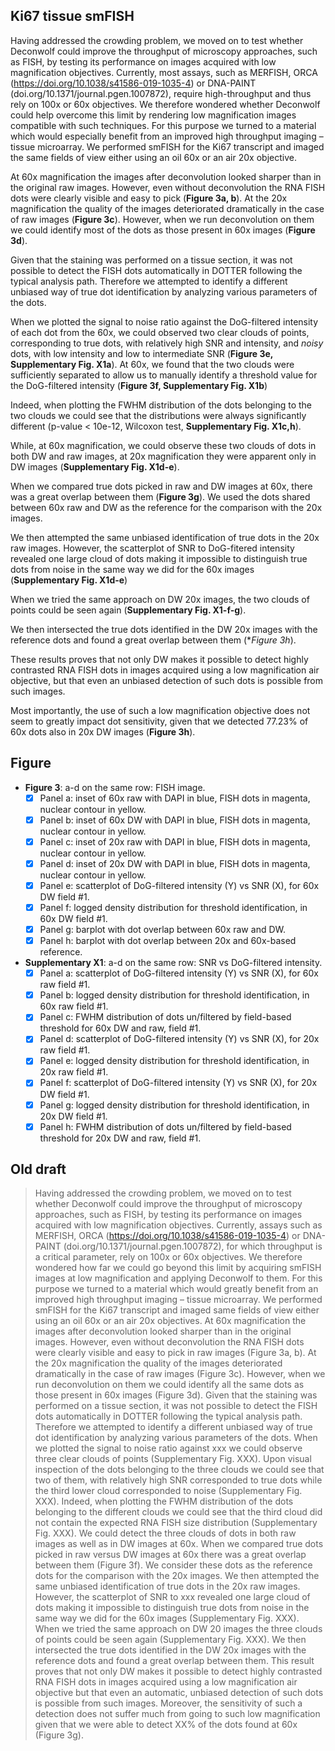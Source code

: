 ## Ki67 tissue smFISH

Having addressed the crowding problem, we moved on to test whether Deconwolf could improve the throughput of microscopy approaches, such as FISH, by testing its performance on images acquired with low magnification objectives. Currently, most assays, such as MERFISH, ORCA (https://doi.org/10.1038/s41586-019-1035-4) or DNA-PAINT (doi.org/10.1371/journal.pgen.1007872), require high-throughput and thus rely on 100x or 60x objectives. We therefore wondered whether Deconwolf could help overcome this limit by rendering low magnification images compatible with such techniques. For this purpose we turned to a material which would especially benefit from an improved high throughput imaging – tissue microarray. We performed smFISH for the Ki67 transcript and imaged the same fields of view either using an oil 60x or an air 20x objective.

At 60x magnification the images after deconvolution looked sharper than in the original raw images. However, even without deconvolution the RNA FISH dots were clearly visible and easy to pick (**Figure 3a, b**). At the 20x magnification the quality of the images deteriorated dramatically in the case of raw images (**Figure 3c**). However, when we run deconvolution on them we could identify most of the dots as those present in 60x images (**Figure 3d**).

Given that the staining was performed on a tissue section, it was not possible to detect the FISH dots automatically in DOTTER following the typical analysis path. Therefore we attempted to identify a different unbiased way of true dot identification by analyzing various parameters of the dots.

When we plotted the signal to noise ratio against the DoG-filtered intensity of each dot from the 60x, we could observed two clear clouds of points, corresponding to true dots, with relatively high SNR and intensity, and *noisy* dots, with low intensity and low to intermediate SNR (**Figure 3e, Supplementary Fig. X1a**). At 60x, we found that the two clouds were sufficiently separated to allow us to manually identify a threshold value for the DoG-filtered intensity (**Figure 3f, Supplementary Fig. X1b**)

Indeed, when plotting the FWHM distribution of the dots belonging to the two clouds we could see that the distributions were always significantly different (p-value < 10e-12, Wilcoxon test, **Supplementary Fig. X1c,h**).

While, at 60x magnification, we could observe these two clouds of dots in both DW and raw images, at 20x magnification they were apparent only in DW images (**Supplementary Fig. X1d-e**).

When we compared true dots picked in raw and DW images at 60x, there was a great overlap between them (**Figure 3g**). We used the dots shared between 60x raw and DW as the reference for the comparison with the 20x images.

We then attempted the same unbiased identification of true dots in the 20x raw images. However, the scatterplot of SNR to DoG-fitered intensity revealed one large cloud of dots making it impossible to distinguish true dots from noise in the same way we did for the 60x images (**Supplementary Fig. X1d-e**)

When we tried the same approach on DW 20x images, the two clouds of points could be seen again  (**Supplementary Fig. X1-f-g**).

We then intersected the true dots identified in the DW 20x images with the reference dots and found a great overlap between them (**Figure 3h*).

These results proves that not only DW makes it possible to detect highly contrasted RNA FISH dots in images acquired using a low magnification air objective, but that even an unbiased detection of such dots is possible from such images.

Most importantly, the use of such a low magnification objective does not seem to greatly impact dot sensitivity, given that we detected 77.23% of 60x dots also in 20x DW images (**Figure 3h**).

## Figure

- **Figure 3**: a-d on the same row: FISH image.
    + [x] Panel a: inset of 60x raw with DAPI in blue, FISH dots in magenta, nuclear contour in yellow.
    + [x] Panel b: inset of 60x DW with DAPI in blue, FISH dots in magenta, nuclear contour in yellow.
    + [x] Panel c: inset of 20x raw with DAPI in blue, FISH dots in magenta, nuclear contour in yellow.
    + [x] Panel d: inset of 20x DW with DAPI in blue, FISH dots in magenta, nuclear contour in yellow.
    + [x] Panel e: scatterplot of DoG-filtered intensity (Y) vs SNR (X), for 60x DW field #1.
    + [x] Panel f: logged density distribution for threshold identification, in 60x DW field #1.
    + [x] Panel g: barplot with dot overlap between 60x raw and DW.
    + [x] Panel h: barplot with dot overlap between 20x and 60x-based reference.

- **Supplementary X1**: a-d on the same row: SNR vs DoG-filtered intensity.
    + [x] Panel a: scatterplot of DoG-filtered intensity (Y) vs SNR (X), for 60x raw field #1.
    + [x] Panel b: logged density distribution for threshold identification, in 60x raw field #1.
    + [x] Panel c: FWHM distribution of dots un/filtered by field-based threshold for 60x DW and raw, field #1.
    + [x] Panel d: scatterplot of DoG-filtered intensity (Y) vs SNR (X), for 20x raw field #1.
    + [x] Panel e: logged density distribution for threshold identification, in 20x raw field #1.
    + [x] Panel f: scatterplot of DoG-filtered intensity (Y) vs SNR (X), for 20x DW field #1.
    + [x] Panel g: logged density distribution for threshold identification, in 20x DW field #1.
    + [x] Panel h: FWHM distribution of dots un/filtered by field-based threshold for 20x DW and raw, field #1.

## Old draft

> Having addressed the crowding problem, we moved on to test whether Deconwolf could improve the throughput of microscopy approaches, such as FISH, by testing its performance on images acquired with low magnification objectives. Currently, assays such as MERFISH, ORCA (https://doi.org/10.1038/s41586-019-1035-4) or DNA-PAINT (doi.org/10.1371/journal.pgen.1007872), for which throughput is a critical parameter, rely on 100x or 60x objectives. We therefore wondered how far we could go beyond this limit by acquiring smFISH images at low magnification and applying Deconwolf to them. For this purpose we turned to a material which would greatly benefit from an improved high throughput imaging – tissue microarray. We performed smFISH for the Ki67 transcript and imaged same fields of view either using an oil 60x or an air 20x objectives. At 60x magnification the images after deconvolution looked sharper than in the original images. However, even without deconvolution the RNA FISH dots were clearly visible and easy to pick in raw images (Figure 3a, b). At the 20x magnification the quality of the images deteriorated dramatically in the case of raw images (Figure 3c). However, when we run deconvolution on them we could identify all the same dots as those present in 60x images (Figure 3d). Given that the staining was performed on a tissue section, it was not possible to detect the FISH dots automatically in DOTTER following the typical analysis path. Therefore we attempted to identify a different unbiased way of true dot identification by analyzing various parameters of the dots. When we plotted the signal to noise ratio against xxx we could observe three clear clouds of points (Supplementary Fig. XXX). Upon visual inspection of the dots belonging to the three clouds we could see that two of them, with relatively high SNR corresponded to true dots while the third lower cloud corresponded to noise (Supplementary Fig. XXX). Indeed, when plotting the FWHM distribution of the dots belonging to the different clouds we could see that the third cloud did not contain the expected RNA FISH size distribution (Supplementary Fig. XXX). We could detect the three clouds of dots in both raw images as well as in DW images at 60x. When we compared true dots picked in raw versus DW images at 60x there was a great overlap between them (Figure 3f). We consider these dots as the reference dots for the comparison with the 20x images. We then attempted the same unbiased identification of true dots in the 20x raw images. However, the scatterplot of SNR to xxx revealed one large cloud of dots making it impossible to distinguish true dots from noise in the same way we did for the 60x images (Supplementary Fig. XXX). When we tried the same approach on DW 20 images the three clouds of points could be seen again (Supplementary Fig. XXX). We then intersected the true dots identified in the DW 20x images with the reference dots and found a great overlap between them. This result proves that not only DW makes it possible to detect highly contrasted RNA FISH dots in images acquired using a low magnification air objective but that even an automatic, unbiased detection of such dots is possible from such images. Moreover, the sensitivity of such a detection does not suffer much from going to such low magnification given that we were able to detect XX% of the dots found at 60x (Figure 3g).